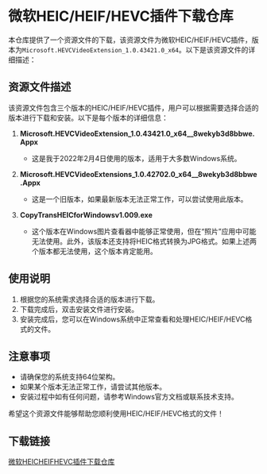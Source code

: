 # 微软HEIC/HEIF/HEVC插件下载仓库

本仓库提供了一个资源文件的下载，该资源文件为微软HEIC/HEIF/HEVC插件，版本为`Microsoft.HEVCVideoExtension_1.0.43421.0_x64`。以下是该资源文件的详细描述：

## 资源文件描述

该资源文件包含三个版本的HEIC/HEIF/HEVC插件，用户可以根据需要选择合适的版本进行下载和安装。以下是每个版本的详细信息：

1. **Microsoft.HEVCVideoExtension_1.0.43421.0_x64__8wekyb3d8bbwe.Appx**
   - 这是我于2022年2月4日使用的版本，适用于大多数Windows系统。

2. **Microsoft.HEVCVideoExtensions_1.0.42702.0_x64__8wekyb3d8bbwe.Appx**
   - 这是一个旧版本，如果最新版本无法正常工作，可以尝试使用此版本。

3. **CopyTransHEICforWindowsv1.009.exe**
   - 这个版本在Windows图片查看器中能够正常使用，但在“照片”应用中可能无法使用。此外，该版本还支持将HEIC格式转换为JPG格式。如果上述两个版本都无法使用，这个版本肯定能用。

## 使用说明

1. 根据您的系统需求选择合适的版本进行下载。
2. 下载完成后，双击安装文件进行安装。
3. 安装完成后，您可以在Windows系统中正常查看和处理HEIC/HEIF/HEVC格式的文件。

## 注意事项

- 请确保您的系统支持64位架构。
- 如果某个版本无法正常工作，请尝试其他版本。
- 安装过程中如有任何问题，请参考Windows官方文档或联系技术支持。

希望这个资源文件能够帮助您顺利使用HEIC/HEIF/HEVC格式的文件！

## 下载链接

[微软HEICHEIFHEVC插件下载仓库](https://pan.quark.cn/s/6135879ac0cc)